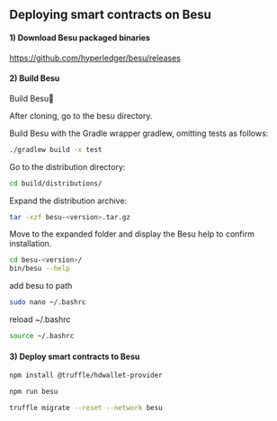 ## Deploying smart contracts on Besu

#### 1) Download Besu packaged binaries
https://github.com/hyperledger/besu/releases

#### 2) Build Besu

Build Besu

After cloning, go to the besu directory.

Build Besu with the Gradle wrapper gradlew, omitting tests as follows:


```sh
./gradlew build -x test
```

Go to the distribution directory: 

```sh
cd build/distributions/
```
Expand the distribution archive: 
```sh
tar -xzf besu-<version>.tar.gz
```
Move to the expanded folder and display the Besu help to confirm installation. 
```sh
cd besu-<version>/
bin/besu --help
```
add besu to path
```sh
sudo nano ~/.bashrc
```
reload ~/.bashrc
```sh
source ~/.bashrc
```

#### 3) Deploy smart contracts to Besu 
```sh
npm install @truffle/hdwallet-provider
```

```sh
npm run besu
```

```sh
truffle migrate --reset --network besu
```

